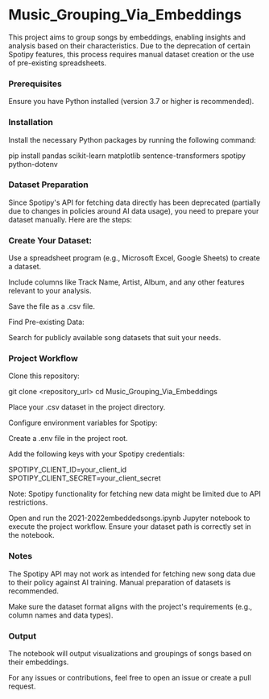 # Music_Grouping_Via_Embeddings

This project aims to group songs by embeddings, enabling insights and analysis based on their characteristics. Due to the deprecation of certain Spotipy features, this process requires manual dataset creation or the use of pre-existing spreadsheets.

### Prerequisites

Ensure you have Python installed (version 3.7 or higher is recommended).

### Installation

Install the necessary Python packages by running the following command:

pip install pandas scikit-learn matplotlib sentence-transformers spotipy python-dotenv

### Dataset Preparation

Since Spotipy's API for fetching data directly has been deprecated (partially due to changes in policies around AI data usage), you need to prepare your dataset manually. Here are the steps:

### Create Your Dataset:

Use a spreadsheet program (e.g., Microsoft Excel, Google Sheets) to create a dataset.

Include columns like Track Name, Artist, Album, and any other features relevant to your analysis.

Save the file as a .csv file.

Find Pre-existing Data:

Search for publicly available song datasets that suit your needs.

### Project Workflow

Clone this repository:

git clone <repository_url>
cd Music_Grouping_Via_Embeddings

Place your .csv dataset in the project directory.

Configure environment variables for Spotipy:

Create a .env file in the project root.

Add the following keys with your Spotipy credentials:

SPOTIPY_CLIENT_ID=your_client_id
SPOTIPY_CLIENT_SECRET=your_client_secret

Note: Spotipy functionality for fetching new data might be limited due to API restrictions.

Open and run the 2021-2022embeddedsongs.ipynb Jupyter notebook to execute the project workflow. Ensure your dataset path is correctly set in the notebook.

### Notes

The Spotipy API may not work as intended for fetching new song data due to their policy against AI training. Manual preparation of datasets is recommended.

Make sure the dataset format aligns with the project's requirements (e.g., column names and data types).

### Output

The notebook will output visualizations and groupings of songs based on their embeddings.

For any issues or contributions, feel free to open an issue or create a pull request.

